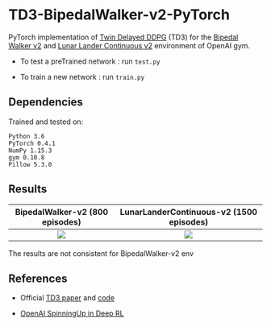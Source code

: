 # TD3-BipedalWalker-v2-PyTorch

PyTorch implementation of [Twin Delayed DDPG](https://arxiv.org/abs/1802.09477) (TD3) for the [Bipedal Walker v2](http://gym.openai.com/envs/BipedalWalker-v2/) and [Lunar Lander Continuous v2](http://gym.openai.com/envs/LunarLanderContinuous-v2/) environment of OpenAI gym.

- To test a preTrained network : run `test.py`

- To train a new network : run `train.py`

## Dependencies
Trained and tested on:
```
Python 3.6
PyTorch 0.4.1
NumPy 1.15.3
gym 0.10.8
Pillow 5.3.0
```

## Results

BipedalWalker-v2 (800 episodes)            |  LunarLanderContinuous-v2 (1500 episodes)
:-------------------------:|:-------------------------:
![](https://github.com/nikhilbarhate99/TD3-BipedalWalker-v2-PyTorch/blob/master/gif/GIF-ONE.gif)  |  ![](https://github.com/nikhilbarhate99/TD3-PyTorch-BipedalWalker-v2/blob/master/gif/GIF-TWO.gif)

The results are not consistent for BipedalWalker-v2 env

## References

- Official [TD3 paper](https://arxiv.org/abs/1802.09477) and [code](https://github.com/sfujim/TD3)


- [OpenAI SpinningUp in Deep RL](https://spinningup.openai.com/en/latest/algorithms/td3.html)

